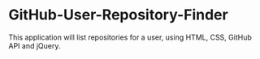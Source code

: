 # GitHub-User-Repository-Finder
This application will list repositories for a user, using HTML, CSS, GitHub API and jQuery.
